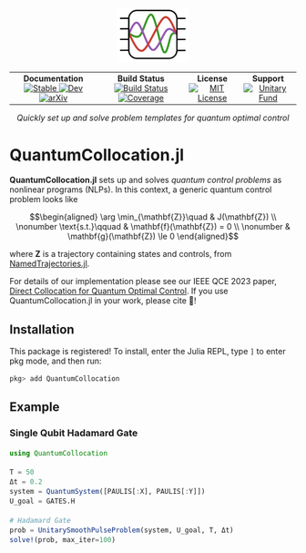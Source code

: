 <!--```@raw html-->
<div align="center">
  <a href="https://github.com/harmoniqs/Piccolo.jl">
    <img src="assets/logo.svg" alt="Piccolo.jl" width="25%"/>
  </a>
</div>

<div align="center">
  <table>
    <tr>
      <td align="center">
        <b>Documentation</b>
        <br>
        <a href="https://docs.harmoniqs.co/QuantumCollocation/dev/">
          <img src="https://img.shields.io/badge/docs-stable-blue.svg" alt="Stable"/>
        </a>
        <a href="https://docs.harmoniqs.co/QuantumCollocation/dev/">
          <img src="https://img.shields.io/badge/docs-dev-blue.svg" alt="Dev"/>
        </a>
        <a href="https://arxiv.org/abs/2305.03261">
          <img src="https://img.shields.io/badge/arXiv-2305.03261-b31b1b.svg" alt="arXiv"/>
        </a>
      </td>
      <td align="center">
        <b>Build Status</b>
        <br>
        <a href="https://github.com/harmoniqs/QuantumCollocation.jl/actions/workflows/CI.yml?query=branch%3Amain">
          <img src="https://github.com/harmoniqs/QuantumCollocation.jl/actions/workflows/CI.yml/badge.svg?branch=main" alt="Build Status"/>
        </a>
        <a href="https://codecov.io/gh/harmoniqs/QuantumCollocation.jl">
          <img src="https://codecov.io/gh/harmoniqs/QuantumCollocation.jl/branch/main/graph/badge.svg" alt="Coverage"/>
        </a>
      </td>
      <td align="center">
        <b>License</b>
        <br>
        <a href="https://opensource.org/licenses/MIT">
          <img src="https://img.shields.io/badge/License-MIT-yellow.svg" alt="MIT License"/>
        </a>
      </td>
      <td align="center">
        <b>Support</b>
        <br>
        <a href="https://unitary.fund">
          <img src="https://img.shields.io/badge/Supported%20By-Unitary%20Fund-FFFF00.svg" alt="Unitary Fund"/>
        </a>
      </td>
    </tr>
  </table>
</div>

<div align="center">
  <i> Quickly set up and solve problem templates for quantum optimal control</i>
  <br>
</div>
<!--```-->

# QuantumCollocation.jl

**QuantumCollocation.jl** sets up and solves *quantum control problems* as nonlinear programs (NLPs). In this context, a generic quantum control problem looks like
```math
\begin{aligned}
    \arg \min_{\mathbf{Z}}\quad & J(\mathbf{Z}) \\
    \nonumber \text{s.t.}\qquad & \mathbf{f}(\mathbf{Z}) = 0 \\
    \nonumber & \mathbf{g}(\mathbf{Z}) \le 0  
\end{aligned}
```
where $\mathbf{Z}$ is a trajectory  containing states and controls, from [NamedTrajectories.jl](https://github.com/harmoniqs/NamedTrajectories.jl).

For details of our implementation please see our IEEE QCE 2023 paper, [Direct Collocation for Quantum Optimal Control](https://arxiv.org/abs/2305.03261). If you use QuantumCollocation.jl in your work, please cite :raised_hands:!

## Installation

This package is registered! To install, enter the Julia REPL, type `]` to enter pkg mode, and then run:
```julia
pkg> add QuantumCollocation
```

## Example

### Single Qubit Hadamard Gate
```Julia
using QuantumCollocation

T = 50
Δt = 0.2
system = QuantumSystem([PAULIS[:X], PAULIS[:Y]])
U_goal = GATES.H

# Hadamard Gate
prob = UnitarySmoothPulseProblem(system, U_goal, T, Δt)
solve!(prob, max_iter=100)
```

